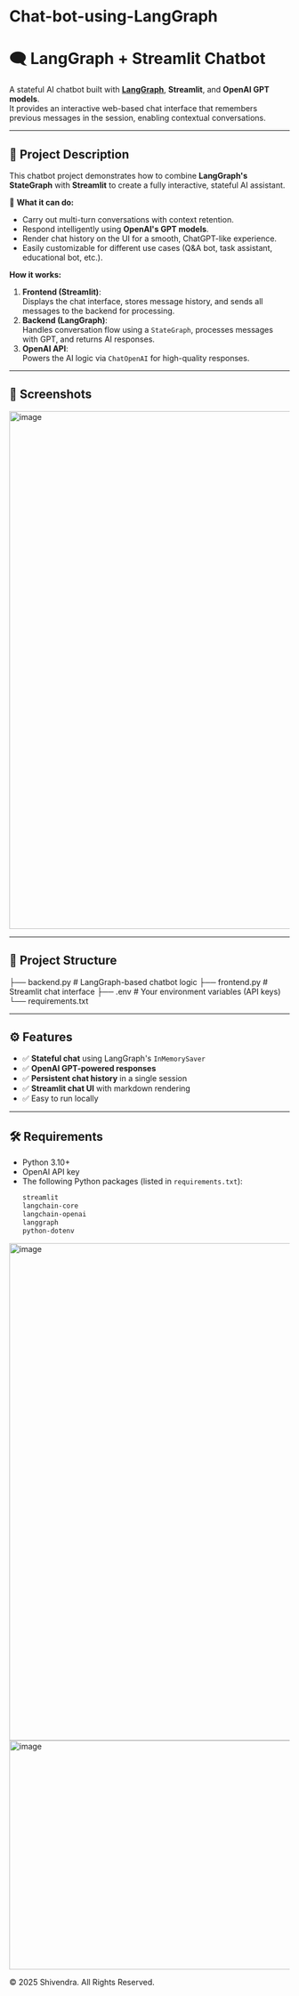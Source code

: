 # Chat-bot-using-LangGraph


# 🗨️ LangGraph + Streamlit Chatbot

A stateful AI chatbot built with **[LangGraph](https://python.langchain.com/docs/langgraph)**, **Streamlit**, and **OpenAI GPT models**.  
It provides an interactive web-based chat interface that remembers previous messages in the session, enabling contextual conversations.

---

## 📖 Project Description

This chatbot project demonstrates how to combine **LangGraph's StateGraph** with **Streamlit** to create a fully interactive, stateful AI assistant.  

💬 **What it can do:**
- Carry out multi-turn conversations with context retention.
- Respond intelligently using **OpenAI's GPT models**.
- Render chat history on the UI for a smooth, ChatGPT-like experience.
- Easily customizable for different use cases (Q&A bot, task assistant, educational bot, etc.).

**How it works:**
1. **Frontend (Streamlit)**:  
   Displays the chat interface, stores message history, and sends all messages to the backend for processing.
2. **Backend (LangGraph)**:  
   Handles conversation flow using a `StateGraph`, processes messages with GPT, and returns AI responses.
3. **OpenAI API**:  
   Powers the AI logic via `ChatOpenAI` for high-quality responses.

---

## 📸 Screenshots
<img width="1265" height="931" alt="image" src="https://github.com/user-attachments/assets/2714c14f-a8af-4c0d-8957-e54871c2c3be" />

---

## 📂 Project Structure
├── backend.py # LangGraph-based chatbot logic
├── frontend.py # Streamlit chat interface
├── .env # Your environment variables (API keys)
└── requirements.txt


---

## ⚙️ Features
- ✅ **Stateful chat** using LangGraph's `InMemorySaver`
- ✅ **OpenAI GPT-powered responses**
- ✅ **Persistent chat history** in a single session
- ✅ **Streamlit chat UI** with markdown rendering
- ✅ Easy to run locally

---

## 🛠 Requirements

- Python 3.10+
- OpenAI API key
- The following Python packages (listed in `requirements.txt`):
  ```txt
  streamlit
  langchain-core
  langchain-openai
  langgraph
  python-dotenv


<img width="1084" height="894" alt="image" src="https://github.com/user-attachments/assets/e931dce2-dc0e-4852-850e-3a69fbc37438" />
<img width="1103" height="412" alt="image" src="https://github.com/user-attachments/assets/d3ee123a-91ba-43e7-a672-2b43f8959180" />

© 2025 Shivendra. All Rights Reserved.



